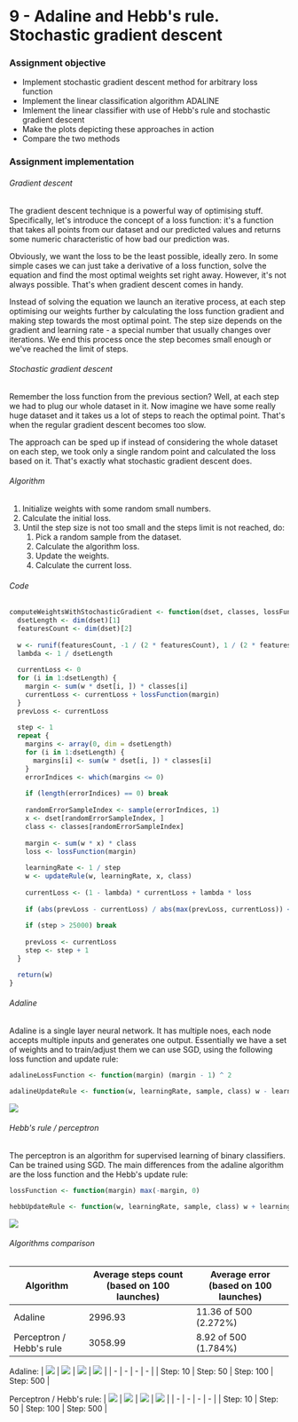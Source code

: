 # 9 - Adaline and Hebb's rule. Stochastic gradient descent
### Assignment objective
- Implement stochastic gradient descent method for arbitrary loss function
- Implement the linear classification algorithm ADALINE
- Imlement the linear classifier with use of Hebb's rule and stochastic gradient descent
- Make the plots depicting these approaches in action
- Compare the two methods

### Assignment implementation
###### Gradient descent
The gradient descent technique is a powerful way of optimising stuff. Specifically, let's introduce the concept of a loss function: it's a function that takes all points from our dataset and our predicted values and returns some numeric characteristic of how bad our prediction was.

Obviously, we want the loss to be the least possible, ideally zero. In some simple cases we can just take a derivative of a loss function, solve the equation and find the most optimal weights set right away. However, it's not always possible. That's when gradient descent comes in handy.
 
Instead of solving the equation we launch an iterative process, at each step optimising our weights further by calculating the loss function gradient and making step towards the most optimal point. The step size depends on the gradient and learning rate - a special number that usually changes over iterations. We end this process once the step becomes small enough or we've reached the limit of steps.

###### Stochastic gradient descent
Remember the loss function from the previous section? Well, at each step we had to plug our whole dataset in it. Now imagine we have some really huge dataset and it takes us a lot of steps to reach the optimal point. That's when the regular gradient descent becomes too slow.

The approach can be sped up if instead of considering the whole dataset on each step, we took only a single random point and calculated the loss based on it. That's exactly what stochastic gradient descent does.

###### Algorithm
1. Initialize weights with some random small numbers.
2. Calculate the initial loss.
3. Until the step size is not too small and the steps limit is not reached, do:
    1. Pick a random sample from the dataset.
    2. Calculate the algorithm loss.
    3. Update the weights.
    4. Calculate the current loss.
    
###### Code
```R
computeWeightsWithStochasticGradient <- function(dset, classes, lossFunction, updateRule) {
  dsetLength <- dim(dset)[1]
  featuresCount <- dim(dset)[2]
  
  w <- runif(featuresCount, -1 / (2 * featuresCount), 1 / (2 * featuresCount))
  lambda <- 1 / dsetLength
  
  currentLoss <- 0
  for (i in 1:dsetLength) {
    margin <- sum(w * dset[i, ]) * classes[i]
    currentLoss <- currentLoss + lossFunction(margin)
  }
  prevLoss <- currentLoss
  
  step <- 1
  repeat {
    margins <- array(0, dim = dsetLength)
    for (i in 1:dsetLength) {
      margins[i] <- sum(w * dset[i, ]) * classes[i]
    }
    errorIndices <- which(margins <= 0)
    
    if (length(errorIndices) == 0) break
    
    randomErrorSampleIndex <- sample(errorIndices, 1)
    x <- dset[randomErrorSampleIndex, ]
    class <- classes[randomErrorSampleIndex]
    
    margin <- sum(w * x) * class
    loss <- lossFunction(margin)
    
    learningRate <- 1 / step
    w <- updateRule(w, learningRate, x, class)
    
    currentLoss <- (1 - lambda) * currentLoss + lambda * loss
    
    if (abs(prevLoss - currentLoss) / abs(max(prevLoss, currentLoss)) < 1e-5) break
    
    if (step > 25000) break
    
    prevLoss <- currentLoss
    step <- step + 1
  }

  return(w)
}
```

###### Adaline
Adaline is a single layer neural network. It has multiple noes, each node accepts multiple inputs and generates one output. Essentially we have a set of weights and to train/adjust them we can use SGD, using the following loss function and update rule:
```R
adalineLossFunction <- function(margin) (margin - 1) ^ 2

adalineUpdateRule <- function(w, learningRate, sample, class) w - learningRate * (sum(w * sample) - class) * sample 
```

![](https://i.imgur.com/YT59Wka.png)

###### Hebb's rule / perceptron
The perceptron is an algorithm for supervised learning of binary classifiers. Can be trained using SGD. The main differences from the adaline algorithm are the loss function and the Hebb's update rule:
```R
lossFunction <- function(margin) max(-margin, 0)

hebbUpdateRule <- function(w, learningRate, sample, class) w + learningRate * sample * class
```

![](https://i.imgur.com/VqA1ikN.png)

###### Algorithms comparison
| Algorithm | Average steps count (based on 100 launches) | Average error (based on 100 launches) |
| - | - | - |
| Adaline | 2996.93 | 11.36 of 500 (2.272%) |
| Perceptron / Hebb's rule | 3058.99 | 8.92 of 500 (1.784%) |

Adaline:
| ![](https://i.imgur.com/roz6IeZ.png) | ![](https://i.imgur.com/Y2jWaOs.png) | ![](https://i.imgur.com/so9tKPx.png) | ![](https://i.imgur.com/3I0wFUZ.png) |
| - | - | - | - |
| Step: 10 | Step: 50 | Step: 100 | Step: 500 |

Perceptron / Hebb's rule:
| ![](https://i.imgur.com/5UwpYHh.png) | ![](https://i.imgur.com/e80JSo9.png) | ![](https://i.imgur.com/Av632t6.png) | ![](https://i.imgur.com/fOu62jG.png) |
| - | - | - | - |
| Step: 10 | Step: 50 | Step: 100 | Step: 500 |